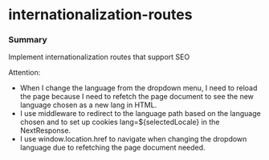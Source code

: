 # internationalization-routes

### Summary
Implement internationalization routes that support SEO

Attention:

- When I change the language from the dropdown menu, I need to reload the page because I need to refetch the page document to see the new language chosen as a new lang in HTML.
- I use middleware to redirect to the language path based on the language chosen and to set up cookies lang=${selectedLocale} in the NextResponse.
- I use window.location.href to navigate when changing the dropdown language due to refetching the page document needed.
